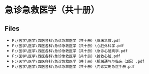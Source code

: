 # 急诊急救医学（共十册）

## Files

- `F:/医学\医学\西医各科\急诊急救医学（共十册）\临床急救.pdf`
- `F:/医学\医学\西医各科\急诊急救医学（共十册）\心脏外科学.pdf`
- `F:/医学\医学\西医各科\急诊急救医学（共十册）\急诊心脏病学.pdf`
- `F:/医学\医学\西医各科\急诊急救医学（共十册）\抢救心脏.pdf`
- `F:/医学\医学\西医各科\急诊急救医学（共十册）\机械通气与临床（2版）.pdf`
- `F:/医学\医学\西医各科\急诊急救医学（共十册）\门诊实用急症手册.pdf`
